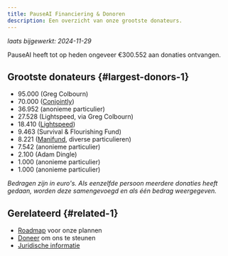 ```yaml
---
title: PauseAI Financiering & Donoren
description: Een overzicht van onze grootste donateurs.
---
```

 <!-- end of frontmatter metadata, dashes above need to stay -->
_laats bijgewerkt: 2024-11-29_

PauseAI heeft tot op heden ongeveer €300.552 aan donaties ontvangen.

## Grootste donateurs {#largest-donors-1}

- 95.000 (Greg Colbourn)
- 70.000 ([Conjointly](https://conjointly.com/))
- 36.952 (anonieme particulier)
- 27.528 (Lightspeed, via Greg Colbourn)
- 18.410 ([Lightspeed](https://lightspeedgrants.org/))
- 9.463 (Survival & Flourishing Fund)
- 8.221 ([Manifund](https://manifund.org/projects/pauseai-local-communities---volunteer-stipends), diverse particulieren)
- 7.542 (anonieme particulier)
- 2.100 (Adam Dingle)
- 1.000 (anonieme particulier)
- 1.000 (anonieme particulier)

_Bedragen zijn in euro's. Als eenzelfde persoon meerdere donaties heeft gedaan, worden deze samengevoegd en als één bedrag weergegeven._

## Gerelateerd {#related-1}

- [Roadmap](/roadmap) voor onze plannen
- [Doneer](/donate) om ons te steunen
- [Juridische informatie](/legal)